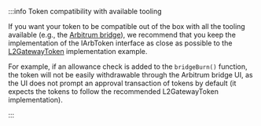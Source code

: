 :::info Token compatibility with available tooling

If you want your token to be compatible out of the box with all the tooling available (e.g., the [Arbitrum bridge](https://bridge.arbitrum.io/)), we recommend that you keep the implementation of the IArbToken interface as close as possible to the [L2GatewayToken](https://github.com/OffchainLabs/token-bridge-contracts/blob/main/contracts/tokenbridge/libraries/L2GatewayToken.sol) implementation example.

For example, if an allowance check is added to the `bridgeBurn()` function, the token will not be easily withdrawable through the Arbitrum bridge UI, as the UI does not prompt an approval transaction of tokens by default (it expects the tokens to follow the recommended L2GatewayToken implementation).

:::